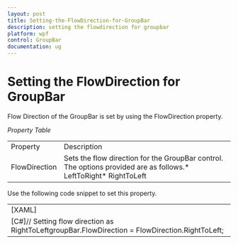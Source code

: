 ```yaml
---
layout: post
title: Setting-the-FlowDirection-for-GroupBar
description: setting the flowdirection for groupbar
platform: wpf
control: GroupBar
documentation: ug
---
```


# Setting the FlowDirection for GroupBar

Flow Direction of the GroupBar is set by using the FlowDirection property. 

_Property Table_

<table>
<tr>
<td>
Property</td><td>
Description</td></tr>
<tr>
<td>
FlowDirection</td><td>
Sets the flow direction for the GroupBar control. The options provided are as follows.* LeftToRight* RightToLeft</td></tr>
</table>



Use the following code snippet to set this property.



<table>
<tr>
<td>
[XAML]<!-- Adding GroupBar that has flow direction as left to right --><syncfusion:GroupBar Height="300" Width="230" Name="groupBar" FlowDirection="RightToLeft"><!-- Adding GroupBarItem --><syncfusion:GroupBarItem Name="groupBarItem1" HeaderImageSource="Label.gif" Header="General">  <!-- Adding content for GroupBar item using GroupView -->  <syncfusion:GroupView Name="groupView" IsListViewMode="True">    <syncfusion:GroupViewItem Text="List View"/>    <syncfusion:GroupViewItem Text="Show ContextMenu"/>    <syncfusion:GroupViewItem Text="Show ToolTip"/>  </syncfusion:GroupView></syncfusion:GroupBarItem><!-- Adding GroupBarItem --><syncfusion:GroupBarItem HeaderImageSource="Tasks.png" Name="groupBarItem2" Header="Visual Mode">  <!-- Adding content for GroupBar item using GroupView -->  <syncfusion:GroupView>    <syncfusion:GroupViewItem Text="Default"/>    <syncfusion:GroupViewItem Text="Multiple Expansion"/>    <syncfusion:GroupViewItem Text="StackMode"/>  </syncfusion:GroupView></syncfusion:GroupBarItem><!-- Adding GroupBarItem --><syncfusion:GroupBarItem HeaderImageSource="Notes.png" Name="groupBarItem3" Header="State Persistence">  <!-- Adding content for GroupBar item using GroupView -->  <syncfusion:GroupView>    <syncfusion:GroupViewItem Text="Save State"/>    <syncfusion:GroupViewItem Text="Load State"/>    <syncfusion:GroupViewItem Text="Reset State"/>  </syncfusion:GroupView></syncfusion:GroupBarItem></syncfusion:GroupBar></td></tr>
<tr>
<td>
[C#]// Setting flow direction as RightToLeftgroupBar.FlowDirection = FlowDirection.RightToLeft;  </td></tr>
</table>


